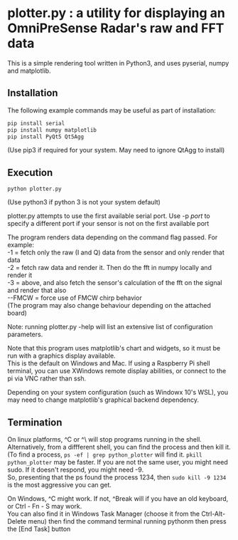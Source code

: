 # plotter.py : a utility for displaying an OmniPreSense Radar's raw and FFT data

This is a simple rendering tool written in Python3, and uses pyserial, numpy and matplotlib.  

## Installation
The following example commands may be useful as part of installation: 
```sh
pip install serial  
pip install numpy matplotlib
pip install PyQt5 Qt5Agg
```
(Use pip3 if required for your system. May need to ignore QtAgg to install)

## Execution
```
python plotter.py 
```
(Use python3 if python 3 is not your system default)

plotter.py attempts to use the first available serial port.  Use -p _port_ to 
specify a different port if your sensor is not on the first available port

The program renders data depending on the command flag passed.  For example:  
-1 = fetch only the raw (I and Q) data from the sensor and only render that data  
-2 = fetch raw data and render it.  Then do the fft in numpy locally and render it   
-3 = above, and also fetch the sensor's calculation of the fft on the signal and render that also  
--FMCW = force use of FMCW chirp behavior  
(The program may also change behaviour depending on the attached board)

Note: running plotter.py -help will list an extensive list of configuration parameters.  

Note that this program uses matplotlib's chart and widgets, so it must be run with a graphics display available.  
This is the default on Windows and Mac.  If using a Raspberry Pi shell terminal, you can use XWindows remote display abilities, 
or connect to the pi via VNC rather than ssh. 

Depending on your system configuration (such as Windowx 10's WSL), you may need to change matplotlib's graphical backend dependency.

## Termination

On linux platforms, ^C or ^\ will stop programs running in the shell.  
Alternatively, from a diffferent shell, you can find the process and then kill it.
(To find a process, ```ps -ef | grep python_plotter``` will find it.
```pkill python_plotter```  may be faster.
If you are not the same user, you might need sudo.  If it doesn't respond, you might need -9.  
So, presenting that the ps found the process 1234, then ```sudo kill -9 1234``` is the most aggressive you can get.   

On Windows, ^C might work.  If not, ^Break will if you have an old keyboard, or Ctrl - Fn - S  may work.  
You can also find it in Windows Task Manager (choose it from the Ctrl-Alt-Delete menu) then find the command terminal running pythonm then press the [End Task] button

